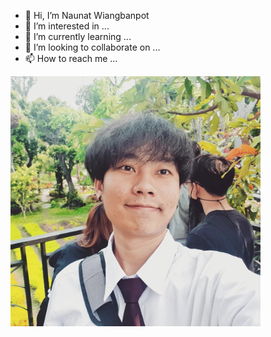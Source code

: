 - 👋 Hi, I’m Naunat Wiangbanpot 
- 👀 I’m interested in ...
- 🌱 I’m currently learning ...
- 💞️ I’m looking to collaborate on ...
- 📫 How to reach me ...
<img src="narunat.jpg"  width="400" height="400"/>
<!---
narunatchie/narunatchie is a ✨ special ✨ repository because its `README.md` (this file) appears on your GitHub profile.
You can click the Preview link to take a look at your changes.
--->
